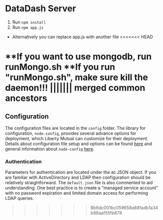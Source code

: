 # DataDash Server

1. Run `npm install`
2. Run `npm app.js`
  * Alternatively you can replace app.js with another file
<<<<<<< HEAD

**If you want to use mongodb, run runMongo.sh
**If you run "runMongo.sh", make sure kill the daemon!!!
||||||| merged common ancestors
=======

## Configuration
The configuration files are located in the `config` folder. The library for configuration, `node-config`, provides several advance options for deployment, which Liberty Mutual can customize for their deployment. Details about configuration file setup and options can be found [here](https://github.com/lorenwest/node-config/wiki/Configuration-Files) and general information about `node-config` [here](https://github.com/lorenwest/node-config).

### Authentication
Parameters for authentication are located under the `AD` JSON object. If you are familiar with ActiveDirectory and LDAP then configuration should be relatively straightforward. The `default.json` file is also commented to aid understanding.
One best practice is to create a "managed service account" with no password expiration and limited domain access for performing LDAP queries.
>>>>>>> 8b6dc001bc059658a88fadb1a34b88aaf55fb878
